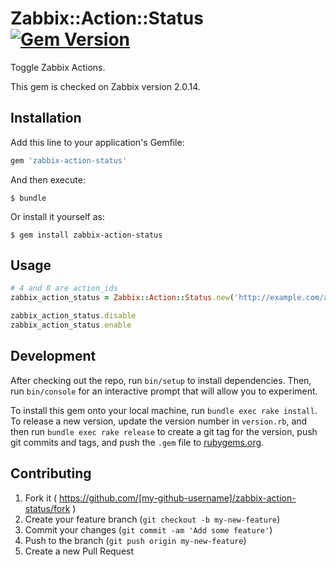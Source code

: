 # Zabbix::Action::Status [![Gem Version][gem-badge]][gem-link]

Toggle Zabbix Actions.

This gem is checked on Zabbix version 2.0.14.

## Installation

Add this line to your application's Gemfile:

```ruby
gem 'zabbix-action-status'
```

And then execute:

    $ bundle

Or install it yourself as:

    $ gem install zabbix-action-status

## Usage

```ruby
# 4 and 8 are action_ids
zabbix_action_status = Zabbix::Action::Status.new('http://example.com/api_jsonrpc.php', %w(4 8))

zabbix_action_status.disable
zabbix_action_status.enable
```

## Development

After checking out the repo, run `bin/setup` to install dependencies. Then, run `bin/console` for an interactive prompt that will allow you to experiment. 

To install this gem onto your local machine, run `bundle exec rake install`. To release a new version, update the version number in `version.rb`, and then run `bundle exec rake release` to create a git tag for the version, push git commits and tags, and push the `.gem` file to [rubygems.org](https://rubygems.org).

## Contributing

1. Fork it ( https://github.com/[my-github-username]/zabbix-action-status/fork )
2. Create your feature branch (`git checkout -b my-new-feature`)
3. Commit your changes (`git commit -am 'Add some feature'`)
4. Push to the branch (`git push origin my-new-feature`)
5. Create a new Pull Request

[gem-badge]: https://badge.fury.io/rb/zabbix-action-status.svg
[gem-link]: http://badge.fury.io/rb/zabbix-action-status
